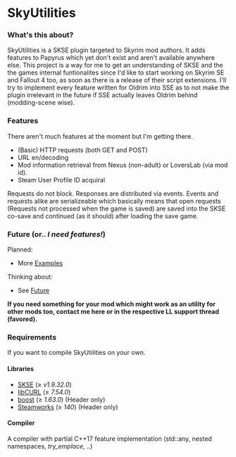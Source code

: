 # SkyUtilities

### What's this about?

SkyUtilities is a SKSE plugin targeted to Skyrim mod authors. It adds features to Papyrus which yet don't exist and aren't available anywhere else. 
This project is a way for me to get an understanding of SKSE and the the games internal funtionalites since I'd like to start working on Skyrim SE and Fallout 4 too, as soon as there is a release of their script extensions. I'll try to implement every feature written for Oldrim into SSE as to not make the plugin irrelevant in the future if SSE actually leaves Oldrim behind (modding-scene wise).

### Features 

There aren't much features at the moment but I'm getting there. 

+ (Basic) HTTP requests (both GET and POST)
+ URL en/decoding 
+ Mod information retrieval from Nexus (non-adult) or LoversLab (via mod id).
+ Steam User Profile ID acquiral

Requests do not block. Responses are distributed via events. Events and requests alike are serializeable which basically means that open requests (Requests not processed when the game is saved) are saved into the SKSE co-save and continued (as it should) after loading the save game.

### Future (or.. *I need features!*)

Planned:
+ More [Examples][repo_examples_link]

Thinking about:
+ See [Future][repo_future_link]

**If you need something for your mod which might work as an utility for other mods too, contact me here or in the respective LL support thread (favored).**

### Requirements

If you want to compile SkyUtilities on your own. 

#### Libraries 

+ [SKSE][site_skse] (≥ *v1.9.32.0*)
+ [libCURL][site_curl] (≥ *7.54.0*)
+ [boost][site_boost] (≥ *1.63.0*) (Header only)
+ [Steamworks][site_steamworks] (≥ *140*) (Header only)

#### Compiler

A compiler with partial C++17 feature implementation (std::any, nested namespaces, *try_emplace*, ..)

[site_skse]: http://skse.silverlock.org
[site_curl]: https://curl.haxx.se/
[site_boost]: http://www.boost.org
[site_steamworks]: https://partner.steamgames.com/home
[repo_future_link]: https://github.com/sereni-ty/SkyUtilities/blob/master/Future.md#thoughts
[repo_examples_link]: https://github.com/sereni-ty/SkyUtilities/blob/master/Examples.md
